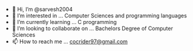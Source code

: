 - 👋 Hi, I’m @sarvesh2004
- 👀 I’m interested in ... Computer Sciences and programming languages
- 🌱 I’m currently learning ... C programming
- 💞️ I’m looking to collaborate on ... Bachelors Degree of Computer Sciences
- 📫 How to reach me ... cocrider97@gmail.com

<!---
sarvesh2004/sarvesh2004 is a ✨ special ✨ repository because its `README.md` (this file) appears on your GitHub profile.
You can click the Preview link to take a look at your changes.
--->
